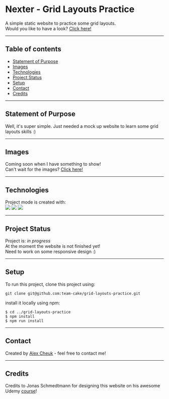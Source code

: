 # Nexter - Grid Layouts Practice

A simple static website to practice some grid layouts.  
Would you like to have a look? [Click here!](https://team-cake.github.io/grid-layouts-practice/)

---

## Table of contents

- [Statement of Purpose](#statement-of-purpose)
- [Images](#images)
- [Technologies](#technologies)
- [Project Status](#project-status)
- [Setup](#setup)
- [Contact](#contact)  
- [Credits](#credits)

---

## Statement of Purpose

Well, it's super simple. Just needed a mock up website to learn some grid layouts skills :)

---

## Images

Coming soon when I have something to show!  
Can't wait for the images? [Click here!](https://team-cake.github.io/grid-layouts-practice/)

---

## Technologies

Project mode is created with:  
![](https://img.shields.io/badge/Web-CSS3-informational?style=plastic&logo=css3) ![](https://img.shields.io/badge/Web-SCSS-informational?style=plastic&logo=SCSS) ![](https://img.shields.io/badge/Web-HTML5-informational?style=plastic&logo=html5)

---

## Project Status

Project is: _in progress_  
At the moment the website is not finished yet!  
Need to work on some responsive design :)

---

## Setup

To run this project, clone this project using:

```
git clone git@github.com:team-cake/grid-layouts-practice.git
```

install it locally using npm:

```
$ cd ../grid-layouts-practice
$ npm install
$ npm run install
```

---

## Contact

Created by [Alex Cheuk](https://www.linkedin.com/in/alex-cheuk/) - feel free to contact me!  

---  

## Credits

Credits to Jonas Schmedtmann for designing this website on his awesome Udemy [course](https://www.udemy.com/course/advanced-css-and-sass/)!
